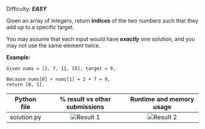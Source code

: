Difficulty: ***EASY***

Given an array of integers, return **indices** of the two numbers such that they add up to a specific target.

You may assume that each input would have ***exactly*** one solution, and you may not use the same element twice.

**Example:**

    Given nums = [2, 7, 11, 15], target = 9,
    
    Because nums[0] + nums[1] = 2 + 7 = 9,
    return [0, 1].
    
|Python file|% result vs other submissions|Runtime and memory usage|
|:---:|:---:|:---:|
|solution.py|![Result 1](img/result1.png)|![Result 2](img/result2.png)|
